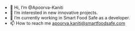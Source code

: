 - 👋 Hi, I’m @Apoorva-Kaniti
- 👀 I’m interested in new innovative projects.
- 🌱 I’m currently working in Smart Food Safe as a developer.
- 📫 How to reach me apoorva.kaniti@smartfoodsafe.com

<!---
Apoorva-Kaniti/Apoorva-Kaniti is a ✨ special ✨ repository because its `README.md` (this file) appears on your GitHub profile.
You can click the Preview link to take a look at your changes.
--->

